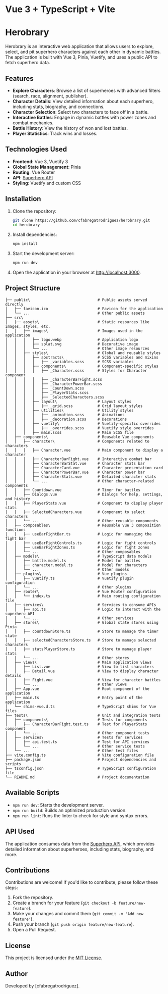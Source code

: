 # Vue 3 + TypeScript + Vite

# Herobrary

Herobrary is an interactive web application that allows users to explore, select, and pit superhero characters against each other in dynamic battles. The application is built with Vue 3, Pinia, Vuetify, and uses a public API to fetch superhero data.

## Features

- **Explore Characters**: Browse a list of superheroes with advanced filters (search, race, alignment, publisher).
- **Character Details**: View detailed information about each superhero, including stats, biography, and connections.
- **Character Selection**: Select two characters to face off in a battle.
- **Interactive Battles**: Engage in dynamic battles with power zones and combat mechanics.
- **Battle History**: View the history of won and lost battles.
- **Player Statistics**: Track wins and losses.

## Technologies Used

- **Frontend**: Vue 3, Vuetify 3
- **Global State Management**: Pinia
- **Routing**: Vue Router
- **API**: [Superhero API](https://akabab.github.io/superhero-api/)
- **Styling**: Vuetify and custom CSS

## Installation

1. Clone the repository:

   ```bash
   git clone https://github.com/cfabregatrodriguez/herobrary.git
   cd herobrary
   ```

2. Install dependencies:

   ```bash
   npm install
   ```

3. Start the development server:

   ```bash
   npm run dev
   ```

4. Open the application in your browser at [http://localhost:3000](http://localhost:3000).

## Project Structure

```
├── public\                              # Public assets served directly
│   ├── favicon.ico                      # Favicon for the application
│   └── ...                              # Other public assets
├── src\
│   ├── assets\                          # Static resources like images, styles, etc.
│   │   ├── images\                      # Images used in the application
│   │   │   ├── logo.webp                # Application logo
│   │   │   ├── splat.svg                # Decorative image
│   │   │   └── ...                      # Other image resources
│   │   ├── styles\                      # Global and reusable styles
│   │   │   ├── abstracts\               # SCSS variables and mixins
│   │   │   │   ├── _variables.scss      # SCSS variables
│   │   │   ├── components\              # Component-specific styles
│   │   │   │   ├── _Character.scss      # Styles for Character component
│   │   │   │   ├── _CharacterBarFight.scss
│   │   │   │   ├── _CharacterPowerBar.scss
│   │   │   │   ├── _CountDown.scss
│   │   │   │   ├── _PlayerStats.scss
│   │   │   │   ├── _SelectedCharacters.scss
│   │   │   ├── layout\                  # Layout styles
│   │   │   │   ├── _grid.scss           # Grid layout styles
│   │   │   ├── utilities\               # Utility styles
│   │   │   │   ├── _animation.scss      # Animations
│   │   │   │   ├── _decoration.scss     # Decorations
│   │   │   ├── vuetify\                 # Vuetify-specific overrides
│   │   │   │   ├── _overrides.scss      # Vuetify style overrides
│   │   │   ├── main.scss                # Main SCSS file
│   ├── components\                      # Reusable Vue components
│   │   ├── character\                   # Components related to characters
│   │   │   ├── Character.vue            # Main component to display a character
│   │   │   ├── CharacterBarFight.vue    # Interactive combat bar
│   │   │   ├── CharacterBarStat.vue     # Character stats bar
│   │   │   ├── CharacterCard.vue        # Character presentation card
│   │   │   ├── CharacterPowerBar.vue    # Character power bar
│   │   │   ├── CharacterStats.vue       # Detailed character stats
│   │   │   └── ...                      # Other character-related components
│   │   ├── Countdown.vue                # Timer for battles
│   │   ├── Dialogs.vue                  # Dialogs for help, settings, and history
│   │   ├── PlayerStats.vue              # Component to display player stats
│   │   ├── SelectedCharacters.vue       # Component to select characters
│   │   └── ...                          # Other reusable components
│   ├── composables\                     # Reusable Vue 3 composition functions
│   │   ├── useBarFightBar.ts            # Logic for managing the fight bar
│   │   ├── useBarFightControls.ts       # Logic for fight controls
│   │   ├── useBarFightZones.ts          # Logic for fight zones
│   │   └── ...                          # Other composables
│   ├── models\                          # TypeScript data models
│   │   ├── battle.model.ts              # Model for battles
│   │   ├── character.model.ts           # Model for characters
│   │   └── ...                          # Other models
│   ├── plugins\                         # Vue plugins
│   │   ├── vuetify.ts                   # Vuetify plugin configuration
│   │   └── ...                          # Other plugins
│   ├── router\                          # Vue Router configuration
│   │   └── index.ts                     # Main routing configuration file
│   ├── services\                        # Services to consume APIs
│   │   ├── api.ts                       # Logic to interact with the superhero API
│   │   └── ...                          # Other services
│   ├── stores\                          # Global state stores using Pinia
│   │   ├── countdownStore.ts            # Store to manage the timer state
│   │   ├── selectedCharactersStore.ts   # Store to manage selected characters
│   │   ├── statsPlayerStore.ts          # Store to manage player stats
│   │   └── ...                          # Other stores
│   ├── views\                           # Main application views
│   │   ├── List.vue                     # View to list characters
│   │   ├── Detail.vue                   # View to display character details
│   │   ├── Fight.vue                    # View for character battles
│   │   └── ...                          # Other views
│   ├── App.vue                          # Root component of the application
│   ├── main.ts                          # Entry point of the application
│   └── shims-vue.d.ts                   # TypeScript shims for Vue files
├── tests\                               # Unit and integration tests
│   ├── components\                      # Tests for components
│   │   ├── CharacterBarFight.test.ts    # Test for PlayerStats component
│   │   └── ...                          # Other component tests
│   ├── services\                        # Tests for services
│   │   ├── api.test.ts                  # Test for API services
│   │   └── ...                          # Other service tests
│   └── ...                              # Other test files
├── vite.config.ts                       # Vite configuration file
├── package.json                         # Project dependencies and scripts
├── tsconfig.json                        # TypeScript configuration file
└── README.md                            # Project documentation
```

## Available Scripts

- `npm run dev`: Starts the development server.
- `npm run build`: Builds an optimized production version.
- `npm run lint`: Runs the linter to check for style and syntax errors.

## API Used

The application consumes data from the [Superhero API](https://akabab.github.io/superhero-api/), which provides detailed information about superheroes, including stats, biography, and more.

## Contributions

Contributions are welcome! If you'd like to contribute, please follow these steps:

1. Fork the repository.
2. Create a branch for your feature (`git checkout -b feature/new-feature`).
3. Make your changes and commit them (`git commit -m 'Add new feature'`).
4. Push your branch (`git push origin feature/new-feature`).
5. Open a Pull Request.

## License

This project is licensed under the [MIT License](LICENSE).

## Author

Developed by [cfabregatrodriguez].
